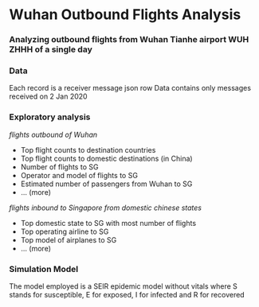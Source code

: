 # Wuhan Outbound Flights Analysis
### Analyzing outbound flights from Wuhan Tianhe airport WUH ZHHH of a single day

### Data
Each record is a receiver message json row
Data contains only messages received on 2 Jan 2020

### Exploratory analysis
*flights outbound of Wuhan*
- Top flight counts to destination countries
- Top flight counts to domestic destinations (in China)
- Number of flights to SG
- Operator and model of flights to SG
- Estimated number of passengers from Wuhan to SG
- ... (more)

*flights inbound to Singapore from domestic chinese states*
- Top domestic state to SG with most number of flights
- Top operating airline to SG
- Top model of airplanes to SG
- ... (more)

### Simulation Model
The model employed is a SEIR epidemic model without vitals where S stands for susceptible, E for exposed, I for infected and R for recovered
